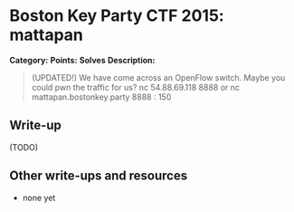 # Boston Key Party CTF 2015: mattapan

**Category:** 
**Points:** 
**Solves** 
**Description:**

> (UPDATED!) We have come across an OpenFlow switch. Maybe you could pwn the traffic for us? nc 54.88.69.118 8888 or nc mattapan.bostonkey.party 8888 : 150

## Write-up

(TODO)

## Other write-ups and resources

* none yet